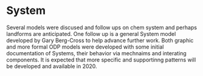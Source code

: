 # System
Several models were discused and follow ups on chem system and perhaps landforms are anticipated.
One follow up is a general System model developed by Gary Berg-Cross to help advance further work.
Both graphic and more formal ODP models were developed with some initial documentation of Systems, their behavior via mechnaims and interating components.
It is expected that more specific and supportinng patterns will be developed and available in 2020.
